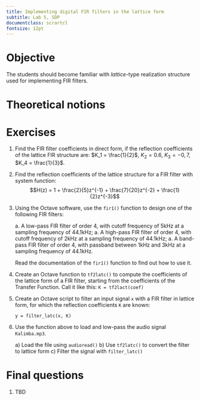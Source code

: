 ```yaml
---
title: Implementing digital FIR filters in the lattice form
subtitle: Lab 5, SDP
documentclass: scrartcl
fontsize: 12pt
---
```


# Objective

The students should become familiar with *lattice*-type realization structure
used for implementing FIR filters.

# Theoretical notions


# Exercises

1. Find the FIR filter coefficients in direct form, if the reflection coefficients
of the lattice FIR structure are:
$K_1 = \frac{1}{2}$, $K_2 = 0.6$, $K_3 = -0,7$, $K_4 = \frac{1}{3}$.

2. Find the reflection coefficients of the lattice structure for a FIR filter with system function:
$$H(z) = 1 + \frac{2}{5}z^{-1} + \frac{7}{20}z^{-2} + \frac{1}{2}z^{-3}$$


3. Using the Octave software, use the `fir1()` function to design one of the following FIR filters:
    
    a. A low-pass FIR filter of order 4, with cutoff frequency of 5kHz at a sampling frequency of 44.1kHz;
    a. A high-pass FIR filter of order 4, with cutoff frequency of 2kHz at a sampling frequency of 44.1kHz;
    a. A band-pass FIR filter of order 4, with passband between 1kHz and 3kHz at a sampling frequency of 44.1kHz.
    
    Read the documentation of the `fir1()` function to find out how to use it.

4. Create an Octave function to `tf2latc()` to compute the coefficients of the lattice form of a FIR filter, 
starting from the coefficients of the Transfer Function. Call it like this: `K = tf2lact(coef)`

4. Create an Octave script to filter an input signal `x` with a FIR filter in lattice form, for which the reflection coefficients `K` are known:
    
    ```
    y = filter_latc(x, K)
    ```

5. Use the function above to load and low-pass the audio signal `Kalimba.mp3`.

    a) Load the file using `audioread()`
    b) Use `tf2latc()` to convert the filter to lattice form
    c) Filter the signal with `filter_latc()`


# Final questions

1. TBD
